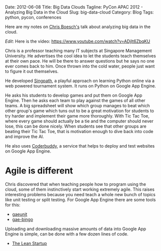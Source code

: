Date: 2012-06-08
Title: Big Data Clouds
Tagline: PyCon APAC 2012 - Analyzing Big Data in the Cloud
Slug: big-data-cloud
Category: Blog
Tags: python, pycon, conferences

Here are my notes on [Chris Boesch's](https://plus.google.com/110893970871115341770/about)
talk about analyzing big data in the cloud.

_Edit_: Here is the video: https://www.youtube.com/watch?v=ADjIt6ZbqKU

Chris is a professor teaching many IT subjects at Singapore Management
University.  He advertises the cool idea to let the students teach themselves
at their own pace. He will be there to answer questions but he says no one ever
comes back to him. Once thrown into the cold water, people just want to figure
it out themselves.

He developed [Singpath](http://www.singpath.com/eli/index.html), a playful
approach on learning Python online via a web powered tournament system. It runs
on Python on Google App Engine.

He asks his students to develop games and put them on Google App Engine. Then
he asks each team to play against the games of all other teams. A big
spreadsheet will show which group manages to beat which other group's game
which tuns out to be a great motivation for students to try harder and
implement their game more thoroughly. With Tic Tac Toe, where every game should
actually be a tie and the computer should never lose, this can be done nicely.
When students see that other groups are beating their Tic Tac Toe, that is
motivation enough to dive back into code and improve the AI.

He also uses [Coderbuddy](https://www.coderbuddy.com/), a service that helps
to deploy and test websites on Google App Engine.

# Agile is different

Chris discovered that when teaching people how to program using the cloud,
some of them instinctively start working extremely agile. This raises
interesting problems because you need teach a whole new bunch of topics like
unit testing or split testing. For Google App Engine there are some tools for
this:

* [gaeunit](https://code.google.com/p/gaeunit/)
* [gae-bingo](https://github.com/kamens/gae_bingo)

Uploading and downloading massive amounts of data into Google App Engine is
simple, can be done with a few dozen lines of code.

* [The Lean Startup](http://www.amazon.com/The-Lean-Startup-Entrepreneurs-Continuous/dp/0307887898?tag=duckduckgo-d-20)
